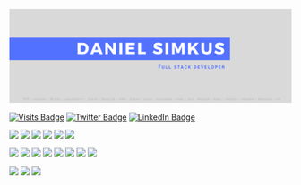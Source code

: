[![Daniel Simkus' GitHub Banner](./assets/banner.png)](https://twitter.com/DanielSimkus)

[![Visits Badge](https://badges.pufler.dev/visits/danielsimkus/danielsimkus)](https:braydoncoyer.dev)
[![Twitter Badge](https://img.shields.io/badge/Twitter-Profile-informational?style=flat&logo=twitter&logoColor=white&color=1CA2F1)](https://twitter.com/DanielSimkus)
[![LinkedIn Badge](https://img.shields.io/badge/LinkedIn-Profile-informational?style=flat&logo=linkedin&logoColor=white&color=0D76A8)](https://www.linkedin.com/in/danny-simkus-458970a3/)

![](https://img.shields.io/badge/Code-Php-informational?style=flat&logo=PHP&logoColor=white&color=5171ff)
![](https://img.shields.io/badge/Code-Laravel-informational?style=flat&logo=laravel&logoColor=white&color=5171ff)
![](https://img.shields.io/badge/Code-Javascript-informational?style=flat&logo=javascript&logoColor=white&color=5171ff)
![](https://img.shields.io/badge/Code-VueJS-informational?style=flat&logo=vuejs&logoColor=white&color=5171ff)
![](https://img.shields.io/badge/Code-IntertiaJs-informational?style=flat&logo=inertiajs&logoColor=white&color=5171ff)
![](https://img.shields.io/badge/Code-React-informational?style=flat&logo=react&logoColor=white&color=5171ff)

![](https://img.shields.io/badge/Server-Terraform-informational?style=flat&logo=terraform&logoColor=white&color=5171ff)
![](https://img.shields.io/badge/Server-Kubernetes-informational?style=flat&logo=kubernetes&logoColor=white&color=5171ff)
![](https://img.shields.io/badge/Server-AWS-informational?style=flat&logo=amazon&logoColor=white&color=5171ff)
![](https://img.shields.io/badge/Server-Ubuntu-informational?style=flat&logo=ubuntu&logoColor=white&color=5171ff)
![](https://img.shields.io/badge/Server-Ansible-informational?style=flat&logo=ansible&logoColor=white&color=5171ff)
![](https://img.shields.io/badge/Server-NGiNX-informational?style=flat&logo=nginx&logoColor=white&color=5171ff)
![](https://img.shields.io/badge/Server-apache-informational?style=flat&logo=apache&logoColor=white&color=5171ff)
![](https://img.shields.io/badge/Server-Docker-informational?style=flat&logo=docker&logoColor=white&color=5171ff)

![](https://img.shields.io/badge/Style-CSS-informational?style=flat&logo=css3&logoColor=white&color=5171ff)
![](https://img.shields.io/badge/Style-Tailwind-informational?style=flat&logo=Tailwind-CSS&logoColor=white&color=5171ff)
![](https://img.shields.io/badge/Style-Sass-informational?style=flat&logo=Sass&logoColor=white&color=5171ff)
